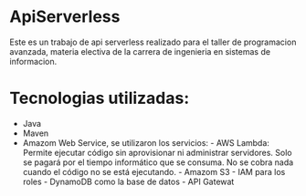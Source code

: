 # ApiServerless
Este es un trabajo de api serverless realizado para el taller de programacion avanzada, materia electiva de la carrera de ingenieria en sistemas de informacion.
# Tecnologias utilizadas:
- Java
- Maven
- Amazom Web Service, se utilizaron los servicios:
       - AWS Lambda: Permite ejecutar código sin aprovisionar ni administrar servidores. Solo se pagará por el tiempo informático que se consuma. No se cobra nada cuando el código no se está ejecutando.
       - Amazom S3
       - IAM para los roles
       - DynamoDB como la base de datos 
       - API Gatewat


